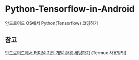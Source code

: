 # Python-Tensorflow-in-Android
 안드로이드 OS에서 Python(Tensorflow) 코딩하기


## 참고
[안드로이드에서 터미널 기반 개발 환경 세팅하기](http://arkainoh.blogspot.kr/2017/04/android.terminal.html) (Termux 사용방법)
